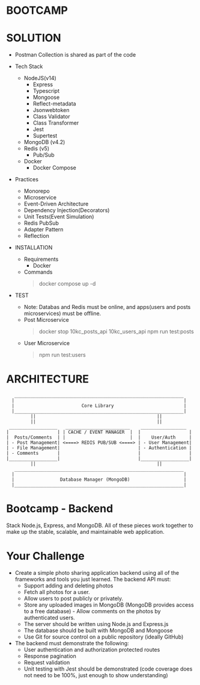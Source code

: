 # BOOTCAMP

# SOLUTION

- Postman Collection is shared as part of the code

- Tech Stack

  - NodeJS(v14)
    - Express
    - Typescript
    - Mongoose
    - Reflect-metadata
    - Jsonwebtoken
    - Class Validator
    - Class Transformer
    - Jest
    - Supertest
  - MongoDB (v4.2)
  - Redis (v5)
    - Pub/Sub
  - Docker
    - Docker Compose

- Practices

  - Monorepo
  - Microservice
  - Event-Driven Architecture
  - Dependency Injection(Decorators)
  - Unit Tests(Event Simulation)
  - Redis PubSub
  - Adapter Pattern
  - Reflection

- INSTALLATION
  - Requirements
    - Docker
  - Commands
    > docker compose up -d
- TEST
  - Note: Databas and Redis must be online, and apps(users and posts microservices) must be offline.
  - Post Microservice
    > docker stop 10kc_posts_api 10kc_users_api
    > npm run test:posts
  - User Microservice
    > npm run test:users

# ARCHITECTURE

       _______________________________________________________________
      |                                                               |
      |                         Core Library                          |
      |_______________________________________________________________|
             ||                                             ||
             ||                                             ||
     __________________   ________________________    _________________
    |                  | | CACHE / EVENT MANAGER  |  |                  |
    |  Posts/Comments  | |                        |  |    User/Auth     |
    | - Post Management| <====> REDIS PUB/SUB <====> | - User Management|
    | - File Management|                             | - Authentication |
    | - Comments       |                             |                  |
    |__________________|                             |__________________|
             ||                                             ||
       _______________________________________________________________
      |                                                               |
      |                 Database Manager (MongoDB)                    |
      |_______________________________________________________________|

# Bootcamp - Backend

Stack Node.js, Express, and MongoDB. All of these pieces work together to make up the stable, scalable, and maintainable web application.

# Your Challenge

- Create a simple photo sharing application backend using all of the frameworks and tools you just learned. The backend API must:
  - Support adding and deleting photos
  - Fetch all photos for a user.
  - Allow users to post publicly or privately.
  - Store any uploaded images in MongoDB (MongoDB provides access to a free database) - Allow comments on the photos by authenticated users.
  - The server should be written using Node.js and Express.js
  - The database should be built with MongoDB and Mongoose
  - Use Git for source control on a public repository (ideally GitHub)
- The backend must demonstrate the following:
  - User authentication and authorization protected routes
  - Response pagination
  - Request validation
  - Unit testing with Jest should be demonstrated (code coverage does not need to be 100%, just enough to show understanding)